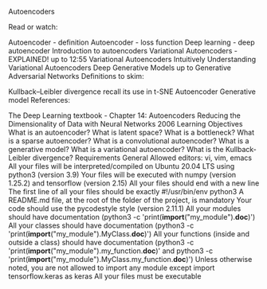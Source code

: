 Autoencoders

Read or watch:

Autoencoder - definition
Autoencoder - loss function
Deep learning - deep autoencoder
Introduction to autoencoders
Variational Autoencoders - EXPLAINED! up to 12:55
Variational Autoencoders
Intuitively Understanding Variational Autoencoders
Deep Generative Models up to Generative Adversarial Networks
Definitions to skim:

Kullback–Leibler divergence recall its use in t-SNE
Autoencoder
Generative model
References:

The Deep Learning textbook - Chapter 14: Autoencoders
Reducing the Dimensionality of Data with Neural Networks 2006
Learning Objectives
What is an autoencoder?
What is latent space?
What is a bottleneck?
What is a sparse autoencoder?
What is a convolutional autoencoder?
What is a generative model?
What is a variational autoencoder?
What is the Kullback-Leibler divergence?
Requirements
General
Allowed editors: vi, vim, emacs
All your files will be interpreted/compiled on Ubuntu 20.04 LTS using python3 (version 3.9)
Your files will be executed with numpy (version 1.25.2) and tensorflow (version 2.15)
All your files should end with a new line
The first line of all your files should be exactly #!/usr/bin/env python3
A README.md file, at the root of the folder of the project, is mandatory
Your code should use the pycodestyle style (version 2.11.1)
All your modules should have documentation (python3 -c 'print(__import__("my_module").__doc__)')
All your classes should have documentation (python3 -c 'print(__import__("my_module").MyClass.__doc__)')
All your functions (inside and outside a class) should have documentation (python3 -c 'print(__import__("my_module").my_function.__doc__)' and python3 -c 'print(__import__("my_module").MyClass.my_function.__doc__)')
Unless otherwise noted, you are not allowed to import any module except import tensorflow.keras as keras
All your files must be executable